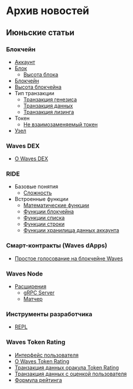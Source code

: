 # Архив новостей

##  Июньские статьи

### Блокчейн

* [Аккаунт](/blockchain/account.md)
* [Блок](/blockchain/block.md)
  * [Высота блока](/blockchain/block/block-height.md)
* [Блокчейн](/blockchain/blockchain.md)
* [Высота блокчейна](/blockchain/blockchain/blockchain-height.md)
* Тип транзакции
  * [Транзакция генезиса](/blockchain/transaction-type/genesis-transaction.md)
  * [Транзакция данных](/blockchain/transaction-type/data-transaction.md)
  * [Транзакция лизинга](/blockchain/transaction-type/lease-transaction.md)
* Токен
  * [Не взаимозаменяемый токен](/blockchain/token/non-fungible-token.md)
* [Узел](/blockchain/node.md)

### Waves DEX

* [О Waves DEX](/waves-dex/about-waves-dex.md)

### RIDE

* Базовые понятия
  * [Сложность](/ride/base-concepts/complexity.md)
* Встроенные функции
  * [Математические функции](/ride/functions/built-in-functions/math-functions.md)
  * [Функции блокчейна](/ride/functions/built-in-functions/blockchain-functions.md)
  * [Функции списка](/ride/functions/built-in-functions/list-functions.md)
  * [Функции строки](/ride/functions/built-in-functions/string-functions.md)
  * [Функции хранилища данных аккаунта](/ride/functions/built-in-functions/account-data-storage-functions.md)


### Смарт-контракты (Waves dApps)

* [Простое голосование на блокчейне Waves](/smart-contracts/simple-voting-on-the-waves-blockchain.md)

### Waves Node

* [Расширения](/waves-node/extensions.md)
  * [gRPC Server](/waves-node/extensions/grpc-server.md)
  * [Матчер](/waves-node/extensions/matcher.md)

### Инструменты разработчика

* [REPL](/developer-tools/repl.md)

### Waves Token Rating

* [Интерфейс пользователя](/waves-token-rating/user-interface.md)
* [О Waves Token Rating](/waves-token-rating/about-waves-token-rating.md)
* [Транзакция данных оракула Token Rating](/waves-token-rating/data-transaction-of-the-token-rating-oracle.md)
* [Транзакция данных с оценкой пользователя](/waves-token-rating/data-transaction-with-user-s-rate.md)
* [Формула рейтинга](/waves-token-rating/rating-formula.md)

